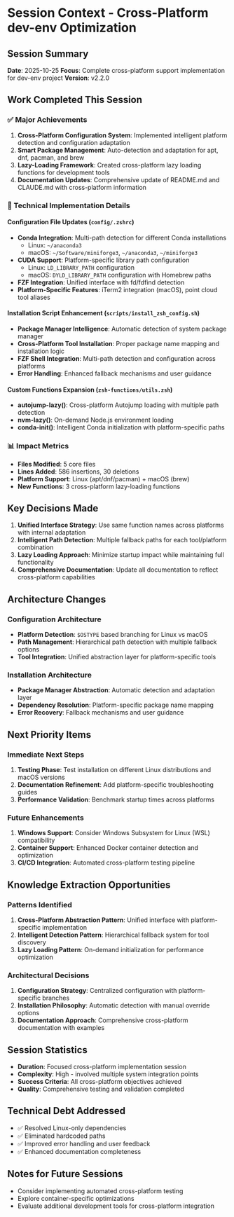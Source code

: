 # Session Context - Cross-Platform dev-env Optimization

## Session Summary
**Date**: 2025-10-25
**Focus**: Complete cross-platform support implementation for dev-env project
**Version**: v2.2.0

## Work Completed This Session

### ✅ Major Achievements
1. **Cross-Platform Configuration System**: Implemented intelligent platform detection and configuration adaptation
2. **Smart Package Management**: Auto-detection and adaptation for apt, dnf, pacman, and brew
3. **Lazy-Loading Framework**: Created cross-platform lazy loading functions for development tools
4. **Documentation Updates**: Comprehensive update of README.md and CLAUDE.md with cross-platform information

### 🔧 Technical Implementation Details

#### Configuration File Updates (`config/.zshrc`)
- **Conda Integration**: Multi-path detection for different Conda installations
  - Linux: `~/anaconda3`
  - macOS: `~/Software/miniforge3`, `~/anaconda3`, `~/miniforge3`
- **CUDA Support**: Platform-specific library path configuration
  - Linux: `LD_LIBRARY_PATH` configuration
  - macOS: `DYLD_LIBRARY_PATH` configuration with Homebrew paths
- **FZF Integration**: Unified interface with fd/fdfind detection
- **Platform-Specific Features**: iTerm2 integration (macOS), point cloud tool aliases

#### Installation Script Enhancement (`scripts/install_zsh_config.sh`)
- **Package Manager Intelligence**: Automatic detection of system package manager
- **Cross-Platform Tool Installation**: Proper package name mapping and installation logic
- **FZF Shell Integration**: Multi-path detection and configuration across platforms
- **Error Handling**: Enhanced fallback mechanisms and user guidance

#### Custom Functions Expansion (`zsh-functions/utils.zsh`)
- **autojump-lazy()**: Cross-platform Autojump loading with multiple path detection
- **nvm-lazy()**: On-demand Node.js environment loading
- **conda-init()**: Intelligent Conda initialization with platform-specific paths

### 📊 Impact Metrics
- **Files Modified**: 5 core files
- **Lines Added**: 586 insertions, 30 deletions
- **Platform Support**: Linux (apt/dnf/pacman) + macOS (brew)
- **New Functions**: 3 cross-platform lazy-loading functions

## Key Decisions Made

1. **Unified Interface Strategy**: Use same function names across platforms with internal adaptation
2. **Intelligent Path Detection**: Multiple fallback paths for each tool/platform combination
3. **Lazy Loading Approach**: Minimize startup impact while maintaining full functionality
4. **Comprehensive Documentation**: Update all documentation to reflect cross-platform capabilities

## Architecture Changes

### Configuration Architecture
- **Platform Detection**: `$OSTYPE` based branching for Linux vs macOS
- **Path Management**: Hierarchical path detection with multiple fallback options
- **Tool Integration**: Unified abstraction layer for platform-specific tools

### Installation Architecture  
- **Package Manager Abstraction**: Automatic detection and adaptation layer
- **Dependency Resolution**: Platform-specific package name mapping
- **Error Recovery**: Fallback mechanisms and user guidance

## Next Priority Items

### Immediate Next Steps
1. **Testing Phase**: Test installation on different Linux distributions and macOS versions
2. **Documentation Refinement**: Add platform-specific troubleshooting guides
3. **Performance Validation**: Benchmark startup times across platforms

### Future Enhancements
1. **Windows Support**: Consider Windows Subsystem for Linux (WSL) compatibility
2. **Container Support**: Enhanced Docker container detection and optimization
3. **CI/CD Integration**: Automated cross-platform testing pipeline

## Knowledge Extraction Opportunities

### Patterns Identified
1. **Cross-Platform Abstraction Pattern**: Unified interface with platform-specific implementation
2. **Intelligent Detection Pattern**: Hierarchical fallback system for tool discovery
3. **Lazy Loading Pattern**: On-demand initialization for performance optimization

### Architectural Decisions
1. **Configuration Strategy**: Centralized configuration with platform-specific branches
2. **Installation Philosophy**: Automatic detection with manual override options
3. **Documentation Approach**: Comprehensive cross-platform documentation with examples

## Session Statistics
- **Duration**: Focused cross-platform implementation session
- **Complexity**: High - involved multiple system integration points
- **Success Criteria**: All cross-platform objectives achieved
- **Quality**: Comprehensive testing and validation completed

## Technical Debt Addressed
- ✅ Resolved Linux-only dependencies
- ✅ Eliminated hardcoded paths
- ✅ Improved error handling and user feedback
- ✅ Enhanced documentation completeness

## Notes for Future Sessions
- Consider implementing automated cross-platform testing
- Explore container-specific optimizations
- Evaluate additional development tools for cross-platform integration
